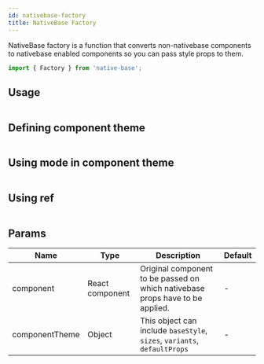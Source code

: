 ```yaml
---
id: nativebase-factory
title: NativeBase Factory
---
```


NativeBase factory is a function that converts non-nativebase components to nativebase enabled components so you can pass style props to them.

```jsx
import { Factory } from 'native-base';
```

## Usage

```ComponentSnackPlayer path=components,composites,factory,usage.tsx

```

## Defining component theme

```ComponentSnackPlayer path=components,composites,factory,theme.tsx

```

## Using mode in component theme

```ComponentSnackPlayer path=components,composites,factory,modes.tsx

```

## Using ref

```ComponentSnackPlayer path=components,composites,factory,ref.tsx

```

## Params

| Name           | Type            | Description                                                                   | Default |
| -------------- | --------------- | ----------------------------------------------------------------------------- | ------- |
| component      | React component | Original component to be passed on which nativebase props have to be applied. | -       |
| componentTheme | Object          | This object can include `baseStyle`, `sizes`, `variants`, `defaultProps`      | -       |

